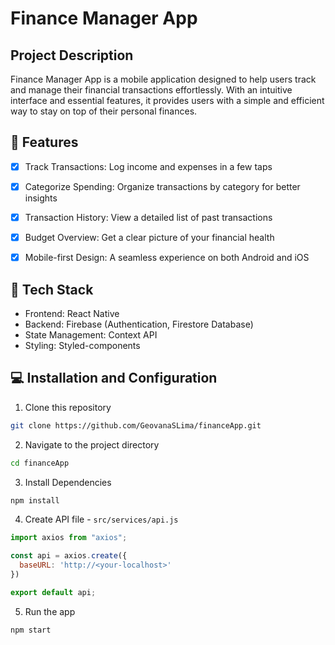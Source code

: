 # Finance Manager App

## Project Description
Finance Manager App is a mobile application designed to help users track and manage their financial transactions effortlessly. With an intuitive interface and essential features, it provides users with a simple and efficient way to stay on top of their personal finances.

## 🚀 Features
- [x] Track Transactions: Log income and expenses in a few taps
- [x] Categorize Spending: Organize transactions by category for better insights
- [x] Transaction History: View a detailed list of past transactions
- [x] Budget Overview: Get a clear picture of your financial health
- [x] Mobile-first Design: A seamless experience on both Android and iOS


## 🔨 Tech Stack

* Frontend: React Native
* Backend: Firebase (Authentication, Firestore Database)
* State Management: Context API 
* Styling: Styled-components

## 💻 Installation and Configuration

1. Clone this repository

```bash
git clone https://github.com/GeovanaSLima/financeApp.git
```

2. Navigate to the project directory

```bash
cd financeApp
```

3. Install Dependencies

```bash
npm install
```

4. Create API file - `src/services/api.js`
   
```javascript
import axios from "axios";

const api = axios.create({
  baseURL: 'http://<your-localhost>'
})

export default api;

```

5. Run the app
   
```bash
npm start
```
